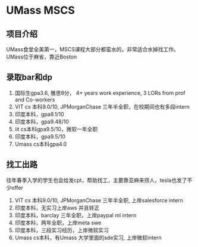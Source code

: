 # UMass MSCS

## 项目介绍
UMass食堂全美第一，MSCS课程大部分都蛮水的，非常适合水掉找工作。UMass位于麻省，靠近Boston

## 录取bar和dp
1. 国际生gpa3.6, 雅思8分， 4+ years work experience, 3 LORs from prof and Co-workers
2. VIT cs 本科9.0/10,
   JPMorganChase 三年半全职，在校期间也有多段intern
3. 印度本科，gpa8.1/10
4. 印度本科，gpa9.48/10
5. iit cs本科gpa9.5/10，微软一年全职
6. 印度本科，gpa9.5/10
7. Umass cs本科gpa4.0


## 找工出路
往年春季入学的学生也会给发cpt，帮助找工，主要靠亚麻来捞人，tesla也发了不少offer

1. VIT cs 本科9.0/10,
   JPMorganChase 三年半全职, 上岸salesforce intern
2. 印度本科，无实习上岸aws 并且转正
3. 印度本科，barclay 三年全职，上岸paypal ml intern 
4. 印度本科，两年全职，上岸meta swe
5. 印度本科，三段实习经历，上岸微软实习
6. Umass cs本科，有Umass 大学里面的sde实习, 上岸微软intern








